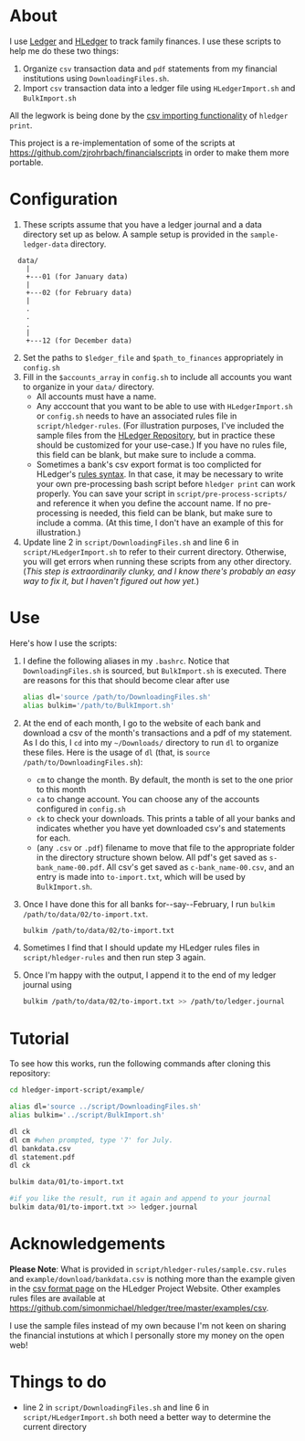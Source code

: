 About
=====

I use [Ledger](https://www.ledger-cli.org) and [HLedger](https://www.hledger.org) to track family finances.  I use these scripts to help me do these two things:

1. Organize `csv` transaction data and `pdf` statements from my financial institutions using `DownloadingFiles.sh`.
2. Import `csv` transaction data into a ledger file using `HLedgerImport.sh` and `BulkImport.sh`

All the legwork is being done by the [csv importing functionality](https://hledger.org/import-csv.html) of `hledger print`.

This project is a re-implementation of some of the scripts at <https://github.com/zjrohrbach/financialscripts> in order to make them more portable.

Configuration
=============

1. These scripts assume that you have a ledger journal and a data directory set up as below.  A sample setup is provided in the `sample-ledger-data` directory.
~~~
  data/ 
    |
    +---01 (for January data)
    |
    +---02 (for February data)
    |
    .
    .
    .
    |
    +---12 (for December data)
~~~
2. Set the paths to `$ledger_file` and `$path_to_finances` appropriately in `config.sh`
3. Fill in the `$accounts_array` in `config.sh` to include all accounts you want to organize in your `data/` directory.  
    - All accounts must have a name.
    - Any acccount that you want to be able to use with `HLedgerImport.sh` or `config.sh` needs to have an associated rules file in `script/hledger-rules`.  (For illustration purposes, I've included the sample files from the [HLedger Repository](https://github.com/simonmichael/hledger/tree/master/examples/csv), but in practice these should be customized for your use-case.)  If you have no rules file, this field can be blank, but make sure to include a comma.
    - Sometimes a bank's csv export format is too complicted for HLedger's [rules syntax](https://hledger.org/import-csv.html).  In that case, it may be necessary to write your own pre-processing bash script before `hledger print` can work properly.  You can save your script in `script/pre-process-scripts/` and reference it when you define the account name.  If no pre-processing is needed, this field can be blank, but make sure to include a comma. (At this time, I don't have an example of this for illustration.)
4. Update line 2 in `script/DownloadingFiles.sh` and line 6 in `script/HLedgerImport.sh` to refer to their current directory.  Otherwise, you will get errors when running these scripts from any other directory. (*This step is extraordinarily clunky, and I know there's probably an easy way to fix it, but I haven't figured out how yet.*)


Use
===
Here's how I use the scripts:

1. I define the following aliases in my `.bashrc`.  Notice that `DownloadingFiles.sh` is sourced, but `BulkImport.sh` is executed.  There are reasons for this that should become clear after use
    ~~~bash
    alias dl='source /path/to/DownloadingFiles.sh'
    alias bulkim='/path/to/BulkImport.sh'
    ~~~

2. At the end of each month, I go to the website of each bank and download a csv of the month's transactions and a pdf of my statement.  As I do this, I `cd` into my `~/Downloads/` directory to run `dl` to organize these files.  Here is the usage of `dl` (that, is `source /path/to/DownloadingFiles.sh`):
    - `cm` to change the month.  By default, the month is set to the one prior to this month
    - `ca` to change account.  You can choose any of the accounts configured in `config.sh`
    - `ck` to check your downloads.  This prints a table of all your banks and indicates whether you have yet downloaded csv's and statements for each.
    - (any `.csv` or `.pdf`) filename to move that file to the appropriate folder in the directory structure shown below.  All
    pdf's get saved as `s-bank_name-00.pdf`.  All csv's get saved as `c-bank_name-00.csv`, and an entry is made into 
    `to-import.txt`, which will be used by `BulkImport.sh`.

3. Once I have done this for all banks for--say--February, I run `bulkim /path/to/data/02/to-import.txt`.
    ~~~bash
    bulkim /path/to/data/02/to-import.txt
    ~~~  
4. Sometimes I find that I should update my HLedger rules files in `script/hledger-rules` and then run step 3 again.
5. Once I'm happy with the output, I append it to the end of my ledger journal using 
    ~~~bash
    bulkim /path/to/data/02/to-import.txt >> /path/to/ledger.journal
    ~~~

Tutorial
========
To see how this works, run the following commands after cloning this repository:

~~~bash
cd hledger-import-script/example/

alias dl='source ../script/DownloadingFiles.sh'
alias bulkim='../script/BulkImport.sh'

dl ck
dl cm #when prompted, type '7' for July.
dl bankdata.csv
dl statement.pdf
dl ck

bulkim data/01/to-import.txt 

#if you like the result, run it again and append to your journal
bulkim data/01/to-import.txt >> ledger.journal
~~~

Acknowledgements
===============

**Please Note**: What is provided in `script/hledger-rules/sample.csv.rules` and `example/download/bankdata.csv` is nothing more than the example given in the [csv format page](https://hledger.org/hledger.html#csv-format) on the HLedger Project Website.  Other examples rules files are available at <https://github.com/simonmichael/hledger/tree/master/examples/csv>.

I use the sample files instead of my own because I'm not keen on sharing the financial instutions at which I personally store my money on the open web!

Things to do
============

* line 2 in `script/DownloadingFiles.sh` and line 6 in `script/HLedgerImport.sh` both need a better way to determine the current directory